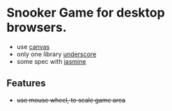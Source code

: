 # Snooker Game for desktop browsers.

* use [canvas][1]
* only one library [underscore][2]
* some spec with [jasmine][3]

[1]: http://www.w3.org/TR/2011/WD-html5-20110525/the-canvas-element.html
[2]: http://underscorejs.org/
[3]: http://pivotal.github.io/jasmine/

## Features

* ~~use mouse wheel, to scale game area~~